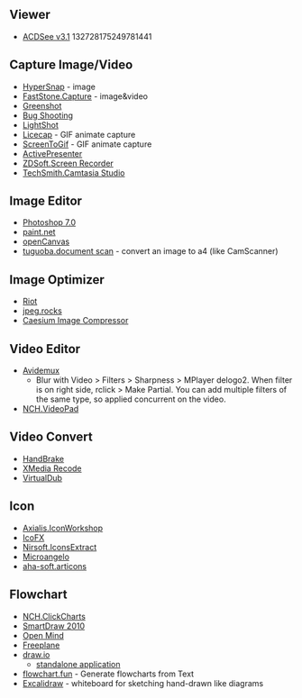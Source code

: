 ## Viewer
* [ACDSee v3.1](http://www.oldversion.com/windows/acdsee-3-1) 132728175249781441

## Capture Image/Video
* [HyperSnap](http://www.hypersnap.com/) - image
* [FastStone.Capture](https://www.faststone.org/FSCaptureDetail.htm) - image&video
* [Greenshot](https://getgreenshot.org/)
* [Bug Shooting](https://www.bugshooting.com/)
* [LightShot](https://app.prntscr.com/en/index.html)
* [Licecap](https://www.cockos.com/licecap/) - GIF animate capture
* [ScreenToGif](https://github.com/NickeManarin/ScreenToGif) - GIF animate capture
* [ActivePresenter](https://atomisystems.com/activepresenter/)
* [ZDSoft.Screen Recorder](https://www.zdsoft.com/)
* [TechSmith.Camtasia Studio](https://www.techsmith.com/video-editor.html)

## Image Editor
* [Photoshop 7.0](https://www.filehorsefile.com/download-adobe-photoshop-7-0/)
* [paint.net](https://www.softpedia.com/get/Multimedia/Graphic/Graphic-Editors/Paint-NET.shtml)
* [openCanvas](https://portalgraphics.net/en/oc/)
* [tuguoba.document scan](https://tuguoba.com/scanner) - convert an image to a4 (like CamScanner)

## Image Optimizer
* [Riot](https://riot-optimizer.com/)
* [jpeg.rocks](https://jpeg.rocks/)
* [Caesium Image Compressor](https://saerasoft.com/caesium/)

## Video Editor
* [Avidemux](http://avidemux.sourceforge.net/)
	* Blur with Video > Filters > Sharpness > MPlayer delogo2. When filter is on right side, rclick > Make Partial. You can add multiple filters of the same type, so applied concurrent on the video.
* [NCH.VideoPad](https://www.nchsoftware.com/videopad/)

## Video Convert
* [HandBrake](https://handbrake.fr/)
* [XMedia Recode](https://www.xmedia-recode.de/en/)
* [VirtualDub](http://virtualdub.sourceforge.net/)

## Icon
* [Axialis.IconWorkshop](https://www.axialis.com/iconworkshop/)
* [IcoFX](https://icofx.ro/)
* [Nirsoft.IconsExtract](https://www.nirsoft.net/utils/iconsext.html)
* [Microangelo](http://www.microangelo.us/)
* [aha-soft.articons](http://www.aha-soft.com/articons/)

## Flowchart
* [NCH.ClickCharts](https://www.nchsoftware.com/chart/)
* [SmartDraw 2010](https://download.cnet.com/SmartDraw-2010/3000-2075_4-10002466.html)
* [Open Mind](https://openmindsoftware.org)
* [Freeplane](https://www.freeplane.org)
* [draw.io](https://app.diagrams.net/)
  * [standalone application](https://github.com/jgraph/drawio-desktop/releases/)
* [flowchart.fun](https://flowchart.fun/) - Generate flowcharts from Text
* [Excalidraw](https://github.com/excalidraw/excalidraw) - whiteboard for sketching hand-drawn like diagrams